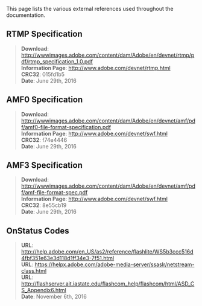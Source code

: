 This page lists the various external references used throughout the documentation.

## RTMP Specification ##
> **Download**: http://wwwimages.adobe.com/content/dam/Adobe/en/devnet/rtmp/pdf/rtmp_specification_1.0.pdf  
> **Information Page**: http://www.adobe.com/devnet/rtmp.html  
> **CRC32**: 015fd1b5  
> **Date**: June 29th, 2016

## AMF0 Specification ##
> **Download**: http://wwwimages.adobe.com/content/dam/Adobe/en/devnet/amf/pdf/amf0-file-format-specification.pdf  
> **Information Page**: http://www.adobe.com/devnet/swf.html  
> **CRC32**: f74e4446  
> **Date**: June 29th, 2016

## AMF3 Specification ##
> **Download**: http://wwwimages.adobe.com/content/dam/Adobe/en/devnet/amf/pdf/amf-file-format-spec.pdf  
> **Information Page**: http://www.adobe.com/devnet/swf.html  
> **CRC32**: 8e55cb19  
> **Date**: June 29th, 2016

## OnStatus Codes ##
> **URL**: http://help.adobe.com/en_US/as2/reference/flashlite/WS5b3ccc516d4fbf351e63e3d118d1ff34e3-7f51.html  
> **URL**: https://helpx.adobe.com/adobe-media-server/ssaslr/netstream-class.html  
> **URL**: http://flashserver.ait.iastate.edu/flashcom_help/flashcom/html/ASD_CS_Appendix6.html  
> **Date**: November 6th, 2016
